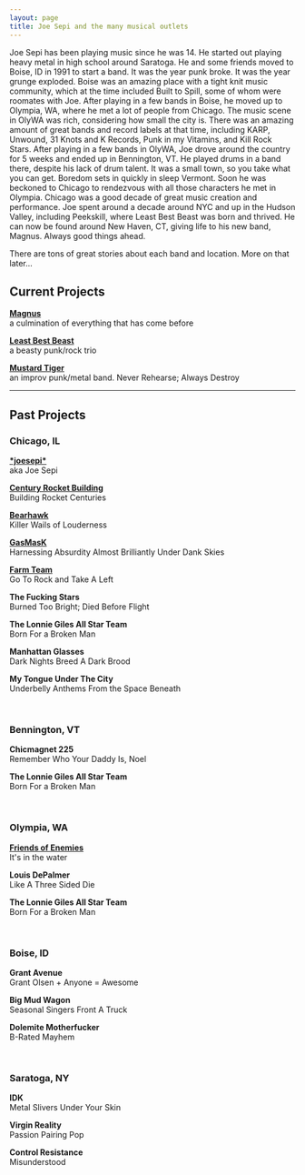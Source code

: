 ```yaml
---
layout: page
title: Joe Sepi and the many musical outlets
---
```


Joe Sepi has been playing music since he was 14. He started out playing heavy metal in high school around Saratoga. He and some friends moved to Boise, ID in 1991 to start a band. It was the year punk broke. It was the year grunge exploded. Boise was an amazing place with a tight knit music community, which at the time included Built to Spill, some of whom were roomates with Joe. After playing in a few bands in Boise, he moved up to Olympia, WA, where he met a lot of people from Chicago. The music scene in OlyWA was rich, considering how small the city is. There was an amazing amount of great bands and record labels at that time, including KARP, Unwound, 31 Knots and K Records, Punk in my Vitamins, and Kill Rock Stars. After playing in a few bands in OlyWA, Joe drove around the country for 5 weeks and ended up in Bennington, VT. He played drums in a band there, despite his lack of drum talent. It was a small town, so you take what you can get. Boredom sets in quickly in sleep Vermont. Soon he was beckoned to Chicago to rendezvous with all those characters he met in Olympia. Chicago was a good decade of great music creation and performance. Joe spent around a decade around NYC and up in the Hudson Valley, including Peekskill, where Least Best Beast was born and thrived. He can now be found around New Haven, CT, giving life to his new band, Magnus. Always good things ahead.

There are tons of great stories about each band and location. More on that later...

## Current Projects

**[Magnus](https://mistermagnus.rocks)**<br>
a culmination of everything that has come before

**[Least Best Beast](https://leastbestbeast.com)**<br>
a beasty punk/rock trio

**[Mustard Tiger](http://mustardtiger.rocks)**<br>
an improv punk/metal band. Never Rehearse; Always Destroy

---

## Past Projects

### Chicago, IL

**[&#42;joesepi&#42;](/music/joesepi)**<br>
aka Joe Sepi

**[Century Rocket Building](/music/crb)**<br>
Building Rocket Centuries

**[Bearhawk](/music/bearhawk)**<br>
Killer Wails of Louderness

**[GasMasK](/music/gasmask)**<br>
Harnessing Absurdity Almost Brilliantly Under Dank Skies

**[Farm Team](/music/farm-team)**<br>
Go To Rock and Take A Left

**The Fucking Stars**<br>
Burned Too Bright; Died Before Flight

**The Lonnie Giles All Star Team**<br>
Born For a Broken Man

**Manhattan Glasses**<br>
Dark Nights Breed A Dark Brood

**My Tongue Under The City**<br>
Underbelly Anthems From the Space Beneath

<br>

### Bennington, VT

**Chicmagnet 225**<br>
Remember Who Your Daddy Is, Noel

**The Lonnie Giles All Star Team**<br>
Born For a Broken Man

<br>

### Olympia, WA

**[Friends of Enemies](/music/foe)**<br>
It's in the water

**Louis DePalmer**<br>
Like A Three Sided Die

**The Lonnie Giles All Star Team**<br>
Born For a Broken Man

<br>

### Boise, ID

**Grant Avenue**<br>
Grant Olsen + Anyone = Awesome

**Big Mud Wagon**<br>
Seasonal Singers Front A Truck

**Dolemite Motherfucker**<br>
B-Rated Mayhem

<br>

### Saratoga, NY

**IDK**<br>
Metal Slivers Under Your Skin

**Virgin Reality**<br>
Passion Pairing Pop

**Control Resistance**<br>
Misunderstood

